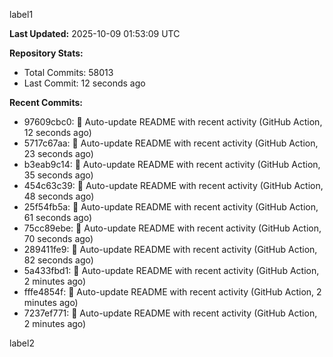 
label1 
<!-- ACTIVITY_START -->
**Last Updated:** 2025-10-09 01:53:09 UTC

**Repository Stats:**
- Total Commits: 58013
- Last Commit: 12 seconds ago

**Recent Commits:**
- 97609cbc0: 🤖 Auto-update README with recent activity (GitHub Action, 12 seconds ago)
- 5717c67aa: 🤖 Auto-update README with recent activity (GitHub Action, 23 seconds ago)
- b3eab9c14: 🤖 Auto-update README with recent activity (GitHub Action, 35 seconds ago)
- 454c63c39: 🤖 Auto-update README with recent activity (GitHub Action, 48 seconds ago)
- 25f54fb5a: 🤖 Auto-update README with recent activity (GitHub Action, 61 seconds ago)
- 75cc89ebe: 🤖 Auto-update README with recent activity (GitHub Action, 70 seconds ago)
- 289411fe9: 🤖 Auto-update README with recent activity (GitHub Action, 82 seconds ago)
- 5a433fbd1: 🤖 Auto-update README with recent activity (GitHub Action, 2 minutes ago)
- fffe4854f: 🤖 Auto-update README with recent activity (GitHub Action, 2 minutes ago)
- 7237ef771: 🤖 Auto-update README with recent activity (GitHub Action, 2 minutes ago)
<!-- ACTIVITY_END -->

label2

